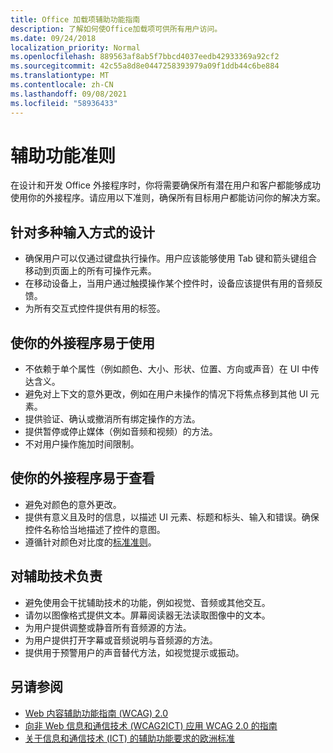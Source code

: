 ```yaml
---
title: Office 加载项辅助功能指南
description: 了解如何使Office加载项可供所有用户访问。
ms.date: 09/24/2018
localization_priority: Normal
ms.openlocfilehash: 889563af8ab5f7bbcd4037eedb42933369a92cf2
ms.sourcegitcommit: 42c55a8d8e0447258393979a09f1ddb44c6be884
ms.translationtype: MT
ms.contentlocale: zh-CN
ms.lasthandoff: 09/08/2021
ms.locfileid: "58936433"
---
```

# <a name="accessibility-guidelines"></a>辅助功能准则

在设计和开发 Office 外接程序时，你将需要确保所有潜在用户和客户都能够成功使用你的外接程序。请应用以下准则，确保所有目标用户都能访问你的解决方案。

## <a name="design-for-multiple-input-methods"></a>针对多种输入方式的设计

- 确保用户可以仅通过键盘执行操作。用户应该能够使用 Tab 键和箭头键组合移动到页面上的所有可操作元素。
- 在移动设备上，当用户通过触摸操作某个控件时，设备应该提供有用的音频反馈。
- 为所有交互式控件提供有用的标签。 

## <a name="make-your-add-in-easy-to-use"></a>使你的外接程序易于使用

- 不依赖于单个属性（例如颜色、大小、形状、位置、方向或声音）在 UI 中传达含义。
- 避免对上下文的意外更改，例如在用户未操作的情况下将焦点移到其他 UI 元素。
- 提供验证、确认或撤消所有绑定操作的方法。
- 提供暂停或停止媒体（例如音频和视频）的方法。
- 不对用户操作施加时间限制。

## <a name="make-your-add-in-easy-to-see"></a>使你的外接程序易于查看

- 避免对颜色的意外更改。
- 提供有意义且及时的信息，以描述 UI 元素、标题和标头、输入和错误。确保控件名称恰当地描述了控件的意图。
- 遵循针对颜色对比度的[标准准则](https://www.w3.org/TR/UNDERSTANDING-WCAG20/visual-audio-contrast-contrast.html)。

## <a name="account-for-assistive-technologies"></a>对辅助技术负责

- 避免使用会干扰辅助技术的功能，例如视觉、音频或其他交互。
- 请勿以图像格式提供文本。屏幕阅读器无法读取图像中的文本。
- 为用户提供调整或静音所有音频源的方法。
- 为用户提供打开字幕或音频说明与音频源的方法。
- 提供用于预警用户的声音替代方法，如视觉提示或振动。

## <a name="see-also"></a>另请参阅

- [Web 内容辅助功能指南 (WCAG) 2.0](https://www.w3.org/TR/wcag2ict/#REF-WCAG20)
- [向非 Web 信息和通信技术 (WCAG2ICT) 应用 WCAG 2.0 的指南](https://www.w3.org/TR/wcag2ict/)
- [关于信息和通信技术 (ICT) 的辅助功能要求的欧洲标准](https://www.etsi.org/deliver/etsi_en/301500_301599/301549/01.00.00_20/en_301549v010000c.pdf) 
